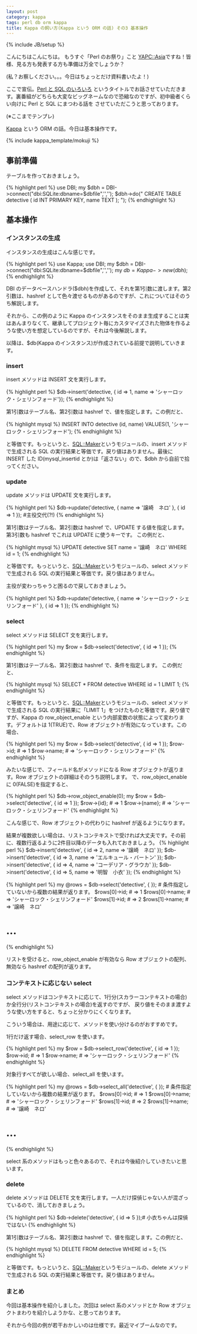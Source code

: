 ```yaml
---
layout: post
category: kappa
tags: perl db orm kappa
title: Kappa の飼い方(Kappa という ORM の話) その3 基本操作
---
```

{% include JB/setup %}

こんにちはこんにちは。
もうすぐ「Perl のお祭り」こと [YAPC::Asia](http://yapcasia.org/2012/)ですね！皆様、見る方も発表する方も準備は万全でしょうか？

(私？お察しください。。。今日はちょっとだけ資料書いたよ！)

ここで宣伝。[Perl と SQL のいろいろ](http://yapcasia.org/2012/talk/show/863251ce-d870-11e1-924a-0d4e6aeab6a4)
というタイトルでお話させていただきます。裏番組がどちらも大変なビッグネームなので恐縮なのですが、初中級者くらい向けに Perl と SQL にまつわる話を
させていただこうと思っております。

(※ここまでテンプレ)

[Kappa](https://github.com/tsucchi/p5-Kappa) という ORM の話。今日は基本操作です。

{% include kappa_template/mokuji %}
## 事前準備
テーブルを作っておきましょう。

{% highlight perl %}
use DBI;
my $dbh = DBI->connect("dbi:SQLite:dbname=$dbfile",'','');
$dbh->do("
CREATE TABLE detective (
  id    INT PRIMARY KEY,
  name  TEXT
);
");
{% endhighlight %}


## 基本操作
### インスタンスの生成
インスタンスの生成はこんな感じです。

{% highlight perl %}
use Kappa;
use DBI;
my $dbh = DBI->connect("dbi:SQLite:dbname=$dbfile",'','');
my $db = Kappa->new($dbh);
{% endhighlight %}

DBI のデータベースハンドラ($dbh)を作成して、それを第1引数に渡します。第2引数は、hashref として色々渡せるものがあるのですが、これについてはそのうち解説します。

それから、この例のように Kappa のインスタンスをそのまま生成することは実はあんまりなくて、継承してプロジェクト毎にカスタマイズされた物体を作るような使い方を想定しているのですが、それは今後解説します。

以降は、$db(Kappa のインスタンス)が作成されている前提で説明していきます。

### insert
insert メソッドは INSERT 文を実行します。

{% highlight perl %}
$db->insert('detective, { id => 1, name => 'シャーロック・シェリンフォード'});
{% endhighlight %}

第1引数はテーブル名、第2引数は hashref で、値を指定します。この例だと、

{% highlight mysql %}
INSERT INTO detective (id, name) VALUES(1, 'シャーロック・シェリンフォード');
{% endhighlight %}

と等価です。もっというと、[SQL::Maker](http://search.cpan.org/dist/SQL-Maker/)というモジュールの、insert メソッドで生成される SQL
の実行結果と等価です。戻り値はありません。最後に INSERT した ID(mysql_insertid とか)は「返さない」ので、$dbh から自前で拾ってください。

### update
update メソッドは UPDATE 文を実行します。

{% highlight perl %}
$db->update('detective, { name => '譲崎　ネロ' }, { id => 1 }); #主役交代(?!)
{% endhighlight %}

第1引数はテーブル名、第2引数は hashref で、UPDATE する値を指定します。第3引数も hashref でこれは UPDATE に使うキーです。
この例だと、

{% highlight mysql %}
UPDATE detective SET name = '譲崎　ネロ' WHERE id = 1;
{% endhighlight %}

と等価です。もっというと、[SQL::Maker](http://search.cpan.org/dist/SQL-Maker/)というモジュールの、select メソッドで生成される SQL 
の実行結果と等価です。戻り値はありません。

主役が変わっちゃうと困るので戻しておきましょう。

{% highlight perl %}
$db->update('detective, {  name => 'シャーロック・シェリンフォード' }, { id => 1 });
{% endhighlight %}


### select
select メソッドは SELECT 文を実行します。

{% highlight perl %}
my $row = $db->select('detective', { id => 1 });
{% endhighlight %}

第1引数はテーブル名、第2引数は hashref で、条件を指定します。
この例だと、

{% highlight mysql %}
SELECT * FROM detective WHERE id = 1 LIMIT 1;
{% endhighlight %}

と等価です。もっというと、[SQL::Maker](http://search.cpan.org/dist/SQL-Maker/)というモジュールの、select メソッドで生成される SQL 
の実行結果に「LIMIT 1」をつけたものと等価です。戻り値ですが、Kappa の row\_object\_enable という内部変数の状態によって変わります。デフォルトは 1(TRUE)で、Row オブジェクトが有効になっています。この場合、

{% highlight perl %}
my $row = $db->select('detective', { id => 1 });
$row->id;   # => 1
$row->name; # => 'シャーロック・シェリンフォード'
{% endhighlight %}

みたいな感じで、フィールド名がメソッドになる Row オブジェクトが返ります。Row オブジェクトの詳細はそのうち説明します。
で、row\_object\_enable に 0(FALSE)を指定すると、

{% highlight perl %}
$db->row_object_enable(0);
my $row = $db->select('detective', { id => 1 });
$row->{id};   # => 1
$row->{name}; # => 'シャーロック・シェリンフォード'
{% endhighlight %}

こんな感じで、Row オブジェクトの代わりに hashref が返るようになります。

結果が複数欲しい場合は、リストコンテキストで受ければ大丈夫です。その前に、複数行返るように2件目以降のデータも入れておきましょう。
{% highlight perl %}
$db->insert('detective', { id => 2, name => '譲崎　ネロ' });
$db->insert('detective', { id => 3, name => 'エルキュール・バートン' });
$db->insert('detective', { id => 4, name => 'コーデリア・グラウカ' });
$db->insert('detective', { id => 5, name => '明智　小衣' });
{% endhighlight %}


{% highlight perl %}
my @rows = $db->select('detective', { }); # 条件指定していないから複数の結果が返ります。
$rows[0]->id;   # => 1
$rows[0]->name; # => 'シャーロック・シェリンフォード'
$rows[1]->id;   # => 2
$rows[1]->name; # => '譲崎　ネロ'
# ...
{% endhighlight %}

リストを受けると、row\_object\_enable が有効なら Row オブジェクトの配列、無効なら hashref の配列が返ります。

### コンテキストに応じない select
select メソッドはコンテキストに応じて、1行分(スカラーコンテキストの場合)か全行分(リストコンテキストの場合)を返すのですが、
戻り値をそのまま渡すような使い方をすると、ちょっと分かりにくくなります。

こういう場合は、用途に応じて、メソッドを使い分けるのがおすすめです。

1行だけ返す場合、select_row を使います。

{% highlight perl %}
my $row = $db->select_row('detective', { id => 1 });
$row->id;   # => 1
$row->name; # => 'シャーロック・シェリンフォード'
{% endhighlight %}

対象行すべてが欲しい場合、select_all を使います。

{% highlight perl %}
my @rows = $db->select_all('detective', { }); # 条件指定していないから複数の結果が返ります。
$rows[0]->id;   # => 1
$rows[0]->name; # => 'シャーロック・シェリンフォード'
$rows[1]->id;   # => 2
$rows[1]->name; # => '譲崎　ネロ'
# ...
{% endhighlight %}

select 系のメソッドはもっと色々あるので、それは今後紹介していきたいと思います。

### delete
delete メソッドは DELETE 文を実行します。一人だけ探偵じゃない人が混ざっているので、消しておきましょう。

{% highlight perl %}
$db->delete('detective', { id => 5 });# 小衣ちゃんは探偵ではない
{% endhighlight %}

第1引数はテーブル名、第2引数は hashref で、値を指定します。この例だと、

{% highlight mysql %}
DELETE FROM detective WHERE id = 5;
{% endhighlight %}

と等価です。もっというと、[SQL::Maker](http://search.cpan.org/dist/SQL-Maker/)というモジュールの、delete メソッドで生成される SQL
の実行結果と等価です。戻り値はありません。

### まとめ
今回は基本操作を紹介しました。次回は select 系のメソッドとか Row オブジェクトまわりを紹介しようかな、と思っております。

それから今回の例が若干おかしいのは仕様です。最近マイブームなのです。

